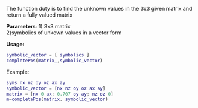 The function duty is to find the unknown values in the 3x3 given matrix
and return a fully valued matrix


**Parameters**: 1) 3x3 matrix  
                2)symbolics of unkown values in a vector form

**Usage:**
```matlab
symbolic_vector = [ symbolics ]
completePos(matrix_,symbolic_vector)
```

Example:
```matlab
syms nx nz oy oz ax ay
symbolic_vector = [nx nz oy oz ax ay]
matrix = [nx 0 ax; 0.707 oy ay; nz oz 0]
m=completePos(matrix, symbolic_vector)
```
